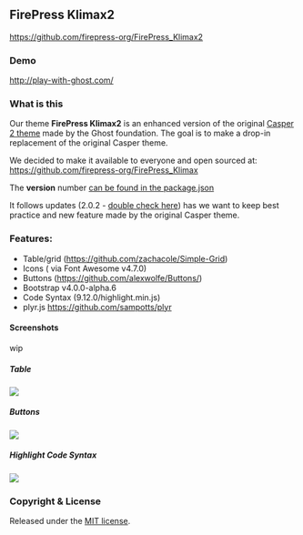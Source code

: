 ## FirePress Klimax2

https://github.com/firepress-org/FirePress_Klimax2

### Demo

http://play-with-ghost.com/

### What is this

Our theme **FirePress Klimax2** is an enhanced version of the original [Casper 2 theme](https://github.com/TryGhost/Casper/tree/2.0.2) made by the Ghost foundation. The goal is to make a drop-in replacement of the original Casper theme. 

We decided to make it available to everyone and open sourced at: https://github.com/firepress-org/FirePress_Klimax

The **version** number [can be found in the package.json](https://github.com/firepress-org/FirePress_Klimax/blob/master/package.json#L5)

It follows updates (2.0.2 - [double check here](https://github.com/TryGhost/Casper/blob/master/package.json#L5)) has we want to keep best practice and new feature made by the original Casper theme.

### Features: 

- Table/grid (https://github.com/zachacole/Simple-Grid)
- Icons ( via Font Awesome v4.7.0)
- Buttons (https://github.com/alexwolfe/Buttons/)
- Bootstrap v4.0.0-alpha.6
- Code Syntax (9.12.0/highlight.min.js)
- plyr.js https://github.com/sampotts/plyr

#### Screenshots

wip

##### Table
![](https://raw.githubusercontent.com/firepress-org/theme-assets/master/common-tools/screenshots/table-grid.png)

##### Buttons
![](https://raw.githubusercontent.com/firepress-org/theme-assets/master/common-tools/screenshots/buttons.png)

##### Highlight Code Syntax
![](https://raw.githubusercontent.com/firepress-org/theme-assets/master/common-tools/screenshots/highlight-syntax.png)

### Copyright & License

Released under the [MIT license](LICENSE).